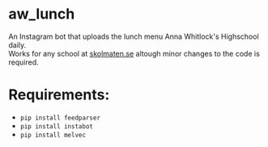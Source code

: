 # aw_lunch
An Instagram bot that uploads the lunch menu Anna Whitlock's Highschool daily.  
Works for any school at [skolmaten.se](https://skolmaten.se/) altough minor changes to the code is required.

# Requirements:
- ```pip install feedparser```
- ```pip install instabot```
- ```pip install melvec```
